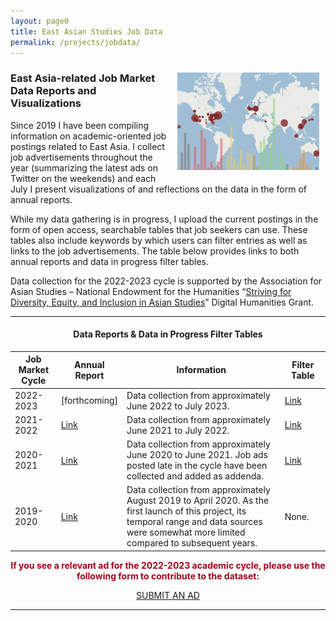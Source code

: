```yaml
---
layout: page0
title: East Asian Studies Job Data
permalink: /projects/jobdata/
---
```


<div style>
<img src="/images/Data20_map.png" style="float:right;max-width:45%;padding: 10px 10px 10px 15px;">
</div>
<h3>East Asia-related Job Market Data Reports and Visualizations</h3>
<p></p>
Since 2019 I have been compiling information on academic-oriented job postings related to East Asia. I collect job advertisements throughout the year (summarizing the latest ads on Twitter on the weekends) and each July I present visualizations of and reflections on the data in the form of annual reports.
<p></p>  
While my data gathering is in progress, I upload the current postings in the form of open access, searchable tables that job seekers can use. These tables also include keywords by which users can filter entries as well as links to the job advertisements. The table below provides links to both annual reports and data in progress filter tables.
<p></p>
Data collection for the 2022-2023 cycle is supported by the Association for Asian Studies – National Endowment for the Humanities “<a href="https://www.asianstudies.org/grants-awards/striving-for-diversity-equity-and-inclusion-in-asian-studies-humanities-grants-for-asian-studies-scholars/">Striving for Diversity, Equity, and Inclusion in Asian Studies</a>” Digital Humanities Grant.
<hr>
<center>
<h4><b>Data Reports & Data in Progress Filter Tables</b></h4>
</center>
  <p></p>    
<div class="container-fluid no-padding">    
  <table class="table table-hover w-80 my-table">
    <thead>
      <tr>
        <th style="width:15%" class="text-center">Job Market Cycle</th>
        <th style="width:15%" class="text-center">Annual Report</th>
        <th style="width:55%" class="text-center">Information</th>
        <th style="width:15%" class="text-center">Filter Table</th>
      </tr>
    </thead>
    <tbody>
      <tr>
        <td class="text-center">2022-2023</td>
        <td class="text-center">[forthcoming]</td>
        <td>Data collection from approximately June 2022 to July 2023.</td>
        <td class="text-center"><a href="/projects/jobtable2023/">Link</a></td>
      </tr>
      <tr>
        <td class="text-center">2021-2022</td>
        <td class="text-center"><a href="/projects/jobs2022/">Link</a></td>
        <td>Data collection from approximately June 2021 to July 2022.</td>
        <td class="text-center"><a href="/projects/jobtable2022/">Link</a></td>
      </tr>
      <tr>
        <td class="text-center">2020-2021</td>
        <td class="text-center"><a href="/projects/jobs2021/">Link</a></td>
        <td>Data collection from approximately June 2020 to June 2021. Job ads posted late in the cycle have been collected and added as addenda.</td>
        <td class="text-center"><a href="/projects/jobtable2021/">Link</a></td>
      </tr>
      <tr>
        <td class="text-center">2019-2020</td>
        <td class="text-center"><a href="/projects/jobs2020/">Link</a></td>
        <td>Data collection from approximately August 2019 to April 2020. As the first launch of this project, its temporal range and data sources were somewhat more limited compared to subsequent years.</td>
        <td class="text-center">None.</td>
      </tr>
    </tbody>
  </table>
  </div>
<p></p>
<center>
<b><font color="#a6001b">If you see a relevant ad for the 2022-2023 academic cycle, please use the following form to contribute to the dataset:</font></b></center>
<p></p>
<center><a href="https://forms.gle/iiS6z3BWmMaXuRyv9" class="btn btn-primary btn-lg outline" role="button" target="blank">SUBMIT AN AD</a></center>
<hr>
<p></p>
